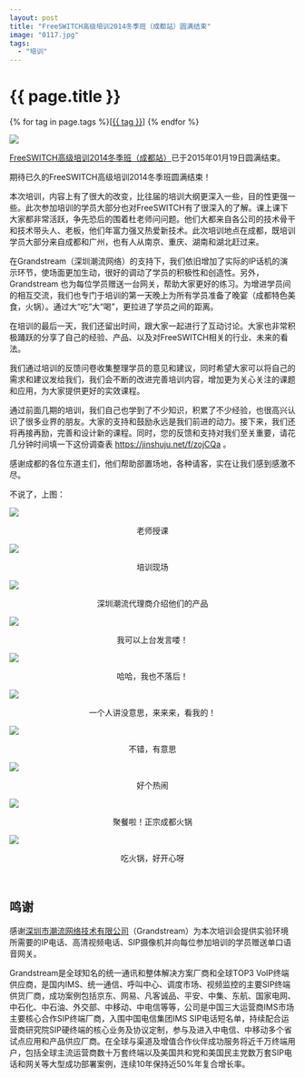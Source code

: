 ```yaml
---
layout: post
title: "FreeSWITCH高级培训2014冬季班（成都站）圆满结束"
image: "0117.jpg"
tags:
  - "培训"
---
```


# {{ page.title }}

<div class="tags">
{% for tag in page.tags %}[<a class="tag" href="/tags.html#{{ tag }}">{{ tag }}</a>] {% endfor %}
</div>

<p><img src="/images/fscnds2015/images_training/IMG_4156.JPG" /></p>

[FreeSWITCH高级培训2014冬季班（成都站）](/2014/12/15/freeswitch-peixun-chengdu.html)已于2015年01月19日圆满结束。

期待已久的FreeSWITCH高级培训2014冬季班圆满结束！

<!--
这次跟[深圳市潮流网络技术有限公司](http://www.grandstream.cn/About.aspx?TypeId=15)的成都代理商智呼通信技术有限公司（[产品网站](http://www.call100.cn)）合作展开为期三天的FreeSWITCH培训。
-->

本次培训，内容上有了很大的改变，比往届的培训大纲更深入一些，目的性更强一些。此次参加培训的学员大部分也对FreeSWITCH有了很深入的了解。课上课下大家都非常活跃，争先恐后的围着杜老师问问题。他们大都来自各公司的技术骨干和技术带头人、老板，他们年富力强又热爱新技术。此次培训地点在成都，既培训学员大部分来自成都和广州，也有人从南京、重庆、湖南和湖北赶过来。

在Grandstream（深圳潮流网络）的支持下，我们依旧增加了实际的IP话机的演示环节，使场面更加生动，很好的调动了学员的积极性和创造性。另外，Grandstream 也为每位学员赠送一台网关，帮助大家更好的练习。为增进学员间的相互交流，我们也专门于培训的第一天晚上为所有学员准备了晚宴（成都特色美食，火锅）。通过大“吃”大“喝”，更拉进了学员之间的距离。

在培训的最后一天，我们还留出时间，跟大家一起进行了互动讨论。大家也非常积极踊跃的分享了自己的经验、产品、以及对FreeSWITCH相关的行业、未来的看法。

我们通过培训的反馈问卷收集整理学员的意见和建议，同时希望大家可以将自己的需求和建议发给我们，我们会不断的改进完善培训内容，增加更为关心关注的课题和应用，为大家提供更好的实效课程。

通过前面几期的培训，我们自己也学到了不少知识，积累了不少经验，也很高兴认识了很多业界的朋友。大家的支持和鼓励永远是我们前进的动力。接下来，我们还将再接再励，完善和设计新的课程。同时，您的反馈和支持对我们至关重要，请花几分钟时间填一下这份调查表 <https://jinshuju.net/f/zojCQa> 。

感谢成都的各位东道主们，他们帮助部置场地，各种请客，实在让我们感到感激不尽。

不说了，上图：

<p><img src="/images/fscnds2015/images_training/IMG_4224.JPG"  /></p>
<div style="text-align: center">老师授课</div>
<p><img src="/images/fscnds2015/images_training/IMG_4236.JPG"  /></p>
<div style="text-align: center">培训现场</div>
<p><img src="/images/fscnds2015/images_training/IMG_4275.JPG"  /></p>
<div style="text-align: center">深圳潮流代理商介绍他们的产品</div>
<p><img src="/images/fscnds2015/images_training/IMG_4333.JPG"  /></p>
<div style="text-align: center">我可以上台发言喽！</div>
<p><img src="/images/fscnds2015/images_training/IMG_4349.JPG"  /></p>
<div style="text-align: center">哈哈，我也不落后！</div>
<p><img src="/images/fscnds2015/images_training/IMG_4336.JPG"  /></p>
<div style="text-align: center">一个人讲没意思，来来来，看我的！</div>
<p><img src="/images/fscnds2015/images_training/IMG_4337.JPG"  /></p>
<div style="text-align: center">不错，有意思</div>
<p><img src="/images/fscnds2015/images_training/IMG_4347.JPG"  /></p>
<div style="text-align: center">好个热闹</div>
<p><img src="/images/fscnds2015/images_training/IMG_4109.JPG"  /></p>
<div style="text-align: center">聚餐啦！正宗成都火锅</div>
<p><img src="/images/fscnds2015/images_training/IMG_4112.JPG"  /></p>
<div style="text-align: center">吃火锅，好开心呀</div>
<p><br  /></p>

## 鸣谢

感谢<a href="http://www.grandstream.cn/About.aspx?TypeId=15">深圳市潮流网络技术有限公司</a>（Grandstream）为本次培训会提供实验环境所需要的IP电话、高清视频电话、SIP摄像机并向每位参加培训的学员赠送单口语音网关。

Grandstream是全球知名的统一通讯和整体解决方案厂商和全球TOP3 VoIP终端供应商，是国内IMS、统一通信、呼叫中心、调度市场、视频监控的主要SIP终端供货厂商，成功案例包括京东、网易、凡客诚品、平安、中集、东航、国家电网、中石化、中石油、外交部、中移动、中电信等等，公司是中国三大运营商IMS市场主要核心合作SIP终端厂商，入围中国电信集团IMS SIP电话短名单，持续配合运营商研究院SIP硬终端的核心业务及协议定制，参与及进入中电信、中移动多个省试点应用和产品供应厂商。在全球与渠道及增值合作伙伴成功服务将近千万终端用户，包括全球主流运营商数十万套终端以及美国共和党和美国民主党数万套SIP电话和网关等大型成功部署案例，连续10年保持近50%年复合增长率。

